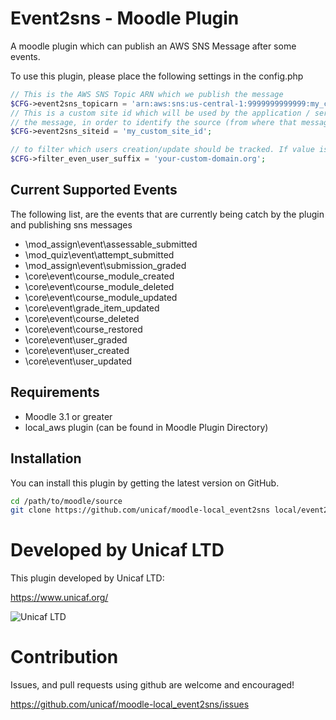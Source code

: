 # Event2sns - Moodle Plugin

A moodle plugin which can publish an AWS SNS Message after some events.

To use this plugin, please place the following settings in the config.php

```php
// This is the AWS SNS Topic ARN which we publish the message
$CFG->event2sns_topicarn = 'arn:aws:sns:us-central-1:9999999999999:my_cool_topic';
// This is a custom site id which will be used by the application / service will receive 
// the message, in order to identify the source (from where that message came)
$CFG->event2sns_siteid = 'my_custom_site_id';

// to filter which users creation/update should be tracked. If value is * then all users are tracked, otherwise only the specified end of string
$CFG->filter_even_user_suffix = 'your-custom-domain.org';
``` 

## Current Supported Events
The following list, are the events that are currently being catch by the plugin and publishing 
sns messages

* \mod_assign\event\assessable_submitted
* \mod_quiz\event\attempt_submitted
* \mod_assign\event\submission_graded
* \core\event\course_module_created
* \core\event\course_module_deleted
* \core\event\course_module_updated
* \core\event\grade_item_updated 
* \core\event\course_deleted
* \core\event\course_restored
* \core\event\user_graded
* \core\event\user_created
* \core\event\user_updated


## Requirements
*  Moodle 3.1 or greater
*  local_aws plugin (can be found in Moodle Plugin Directory)

## Installation

You can install this plugin by getting the latest version on GitHub.

```bash
cd /path/to/moodle/source
git clone https://github.com/unicaf/moodle-local_event2sns local/event2sns
```

# Developed by Unicaf LTD
This plugin developed by Unicaf LTD:

https://www.unicaf.org/

![Unicaf LTD](/pix/unicaf_logo.png?raw=true)


# Contribution
Issues, and pull requests using github are welcome and encouraged! 

https://github.com/unicaf/moodle-local_event2sns/issues
